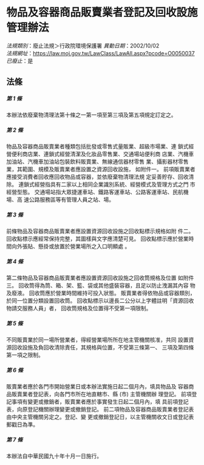 # 物品及容器商品販賣業者登記及回收設施管理辦法

*法規類別*：廢止法規＞行政院環境保護署
*異動日期*：2002/10/02  
*法規網址*：https://law.moj.gov.tw/LawClass/LawAll.aspx?pcode=O0050037
*已廢止*：是


## 法條
##### 第 1 條
本辦法依廢棄物清理法第十條之一第一項至第三項及第五項規定訂定之。


##### 第 2 條
物品及容器商品販賣業者種類包括批發或零售式量販業、超級市場業、連
鎖式經營便利商店業、連鎖式經營清潔及化妝品零售業、交通場站便利商
店業、汽機車加油站、汽機車加油站包裝飲料販賣業、無線通信器材零售
業、攝影器材零售業，其範圍、規模及販賣業者應設置之資源回收設施，
如附件一。
前項販賣業者應接受消費者回收應回收物品或容器，並依廢棄物清理法規
定妥善貯存、回收清除。
連鎖式經營指具有二家以上相同企業識別系統、經營模式及管理方式之門
市經營型態。
交通場站指大眾捷運車站、鐵路客運車站、公路客運車站、民航機場、高
速公路服務區等有管理人員之站、場。


##### 第 3 條
前條物品及容器商品販賣業者應設置資源回收設施之回收點標示規格如附
件二。
回收點標示應經常保持完整，其圖樣與文字應清楚可見。
回收點標示應於營業時間向外張貼、懸掛或放置於營業場所之入口明顯處
。


##### 第 4 條
第二條物品及容器商品販賣業者應設置資源回收設施之回收筒規格及位置
如附件三。
回收筒得為筒、箱、架、籃、袋或其他盛裝容器，且足以防止洩漏其內容
物及廢液。
回收筒應於營業時間維持可投入狀態。
販賣業者得依物品或容器類別，於同一位置分類設置回收筒。
回收點標示以邊長二公分以上字體註明「資源回收物請交服務人員」者，
回收筒規格及位置得不受第一項限制。


##### 第 5 條
不同販賣業於同一場所營業者，得經營業場所所在地主管機關核准，共同
設置資源回收設施及負回收清除責任，其規格與位置，不受第三條第一、
三項及第四條第一項之限制。


##### 第 6 條
販賣業者應於各門市開始營業日或本辦法實施日起二個月內，填具物品及
容器商品販賣業者登記表，向各門市所在地直轄市、縣 (市) 主管機關辦
理登記。
前項登記事項有變更或撤銷者，販賣業者應於事實發生日起二個月內，填
具前項登記表，向原登記機關辦理變更或撤銷登記。
前二項物品及容器商品販賣業者登記表由中央主管機關另定之。登記、變
更或撤銷登記日，以主管機關收文日或登記表郵戳日為準。


##### 第 7 條
本辦法自中華民國九十年十月一日施行。




